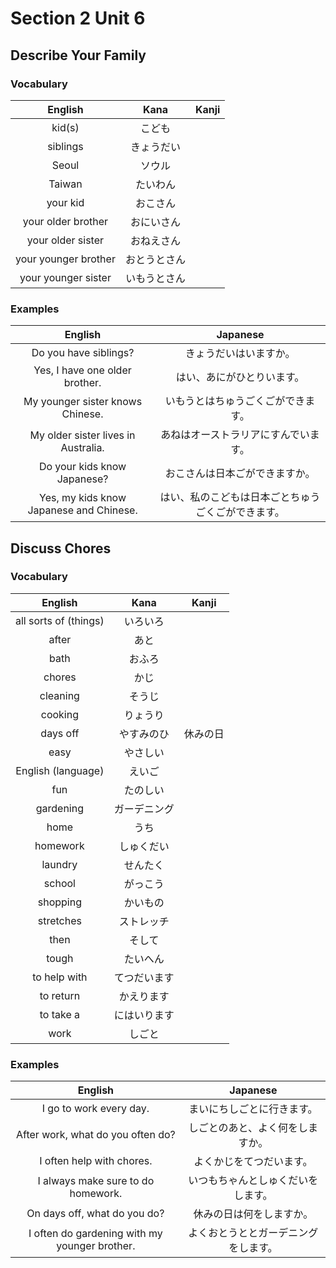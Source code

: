 # Section 2 Unit 6
## Describe Your Family
### Vocabulary
| English | Kana | Kanji |
|:-------:|:----:|:-----:|
| kid(s) | こども | |
| siblings | きょうだい | |
| Seoul | ソウル | |
| Taiwan | たいわん | |
| your kid | おこさん | |
| your older brother | おにいさん | |
| your older sister | おねえさん | |
| your younger brother | おとうとさん | |
| your younger sister | いもうとさん | |

### Examples
| English | Japanese |
|:-------:|:--------:|
| Do you have siblings? | きょうだいはいますか。 |
| Yes, I have one older brother. | はい、あにがひとりいます。 |
| My younger sister knows Chinese. | いもうとはちゅうごくごができます。 |
| My older sister lives in Australia. | あねはオーストラリアにすんでいます。 |
| Do your kids know Japanese? | おこさんは日本ごができますか。 |
| Yes, my kids know Japanese and Chinese. | はい、私のこどもは日本ごとちゅうごくごができます。 |

## Discuss Chores
### Vocabulary
| English | Kana | Kanji |
|:-------:|:----:|:-----:|
| all sorts of (things) | いろいろ | |
| after | あと | |
| bath | おふろ | |
| chores | かじ | |
| cleaning | そうじ | |
| cooking | りょうり | |
| days off | やすみのひ | 休みの日 |
| easy | やさしい | |
| English (language) | えいご | |
| fun | たのしい | |
| gardening | ガーデニング | |
| home | うち | |
| homework | しゅくだい | |
| laundry | せんたく | |
| school | がっこう | |
| shopping | かいもの | |
| stretches | ストレッチ | |
| then | そして | |
| tough | たいへん | |
| to help with | てつだいます | |
| to return | かえります | |
| to take a | にはいります | |
| work | しごと | |

### Examples
| English | Japanese |
|:-------:|:--------:|
| I go to work every day. | まいにちしごとに行きます。 |
| After work, what do you often do? | しごとのあと、よく何をしますか。 |
| I often help with chores. | よくかじをてつだいます。 |
| I always make sure to do homework. | いつもちゃんとしゅくだいをします。 |
| On days off, what do you do? | 休みの日は何をしますか。 |
| I often do gardening with my younger brother. | よくおとうととガーデニングをします。 |
